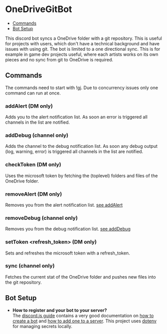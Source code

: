 # OneDriveGitBot

 * [Commands](#commands)
 * [Bot Setup](#bot-setup)

This discord bot syncs a OneDrive folder with a git repository. This is useful for projects with users, which don't have a technical background and have issues with using git. The bot is limited to a one directional sync. This is for example in game dev projects useful, where each artists works on its own pieces and no sync from git to OneDrive is required.

## Commands
The commands need to start with !gj. Due to concurrency issues only one command can run at once.

### addAlert (DM only)
Adds you to the alert notification list. As soon an error is triggered all channels in the list are notified.

### addDebug (channel only)
Adds the channel to the debug notification list. As soon any debug output (log, warning, error) is triggered all channels in the list are notified.

### checkToken (DM only)
Uses the microsoft token by fetching the (toplevel) folders and files of the OneDrive folder.

### removeAlert (DM only)
Removes you from the alert notification list. [see addAlert](#addalert-dm-only)

### removeDebug (channel only)
Removes you from the debug notification list. [see addDebug](#adddebug-channel-only)

### setToken <refresh_token> (DM only)
Sets and refreshes the microsoft token with a refresh_token.

### sync (channel only)
Fetches the current stat of the OneDrive folder and pushes new files into the git repository.

## Bot Setup

 * __How to register and your bot to your server?__<br>
The [discord.js guide](https://www.discordjs.guide) contains a very good documentation on [how to create a bot](https://discordjs.guide/preparations/setting-up-a-bot-application.html) and [how to add one to a server](https://discordjs.guide/preparations/adding-your-bot-to-servers.html). This project uses [dotenv](https://github.com/motdotla/dotenv) for managing secrets locally.
